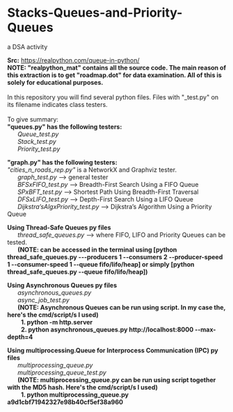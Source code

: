 # Stacks-Queues-and-Priority-Queues
a DSA activity

**Src:** https://realpython.com/queue-in-python/ <br>
**NOTE: "realpython_mat" contains all the source code. The main reason of this extraction is to get "roadmap.dot" for data examination. All of this is solely for educational purposes.**<br><br>
In this repository you will find several python files. Files with "_test.py" on its filename indicates class testers.<br><br>
To give summary:<br>
**"queues.py" has the following testers:**<br>
&nbsp;&nbsp;&nbsp;&nbsp;&nbsp;&nbsp;*Queue_test.py*<br>
&nbsp;&nbsp;&nbsp;&nbsp;&nbsp;&nbsp;*Stack_test.py*<br>
&nbsp;&nbsp;&nbsp;&nbsp;&nbsp;&nbsp;*Priority_test.py*<br>

**"graph.py" has the following testers:**<br>
*"cities_n_roads_rep.py"* is a NetworkX and Graphviz tester. <br>
&nbsp;&nbsp;&nbsp;&nbsp;&nbsp;&nbsp;*graph_test.py* --> general tester<br>
&nbsp;&nbsp;&nbsp;&nbsp;&nbsp;&nbsp;*BFSxFIFO_test.py* --> Breadth-First Search Using a FIFO Queue<br>
&nbsp;&nbsp;&nbsp;&nbsp;&nbsp;&nbsp;*SPxBFT_test.py* --> Shortest Path Using Breadth-First Traversal<br>
&nbsp;&nbsp;&nbsp;&nbsp;&nbsp;&nbsp;*DFSxLIFO_test.py* --> Depth-First Search Using a LIFO Queue<br>
&nbsp;&nbsp;&nbsp;&nbsp;&nbsp;&nbsp;*Dijkstra’sAlgxPriority_test.py* --> Dijkstra’s Algorithm Using a Priority Queue<br>

**Using Thread-Safe Queues py files**<br>
&nbsp;&nbsp;&nbsp;&nbsp;&nbsp;&nbsp;*thread_safe_queues.py* --> where FIFO, LIFO and Priority Queues can be tested.<br>
&nbsp;&nbsp;&nbsp;&nbsp;&nbsp;&nbsp;**(NOTE: can be accessed in the terminal using [python thread_safe_queues.py  ---producers 1  --consumers 2  --producer-speed 1  --consumer-speed 1  --queue fifo/lifo/heap] or simply [python thread_safe_queues.py  --queue fifo/lifo/heap])**<br> 

**Using Asynchronous Queues py files**<br>
&nbsp;&nbsp;&nbsp;&nbsp;&nbsp;&nbsp;*asynchronous_queues.py*<br>
&nbsp;&nbsp;&nbsp;&nbsp;&nbsp;&nbsp;*async_job_test.py*<br>
&nbsp;&nbsp;&nbsp;&nbsp;&nbsp;&nbsp;**(NOTE: Asynchronous Queues can be run using script. In my case the, here's the cmd/script/s I used)**<br> 
&nbsp;&nbsp;&nbsp;&nbsp;&nbsp;&nbsp;&nbsp;&nbsp;**1. python -m http.server**<br> 
&nbsp;&nbsp;&nbsp;&nbsp;&nbsp;&nbsp;&nbsp;&nbsp;**2. python asynchronous_queues.py http://localhost:8000 --max-depth=4**<br> 

**Using multiprocessing.Queue for Interprocess Communication (IPC) py files**<br>
&nbsp;&nbsp;&nbsp;&nbsp;&nbsp;&nbsp;*multiprocessing_queue.py*<br>
&nbsp;&nbsp;&nbsp;&nbsp;&nbsp;&nbsp;*multiprocessing_queue_test.py*<br>
&nbsp;&nbsp;&nbsp;&nbsp;&nbsp;&nbsp;**(NOTE: multiprocessing_queue.py can be run using script together with the MD5 hash. Here's the cmd/script/s I used)**<br> 
&nbsp;&nbsp;&nbsp;&nbsp;&nbsp;&nbsp;&nbsp;&nbsp;**1. python multiprocessing_queue.py a9d1cbf71942327e98b40cf5ef38a960**<br> 